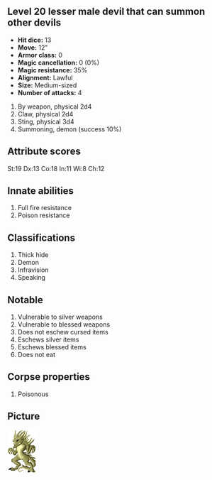 ## Level 20 lesser male devil that can summon other devils
- **Hit dice:** 13
- **Move:** 12"
- **Armor class:** 0
- **Magic cancellation:** 0 (0%)
- **Magic resistance:** 35%
- **Alignment:** Lawful
- **Size:** Medium-sized
- **Number of attacks:** 4
1. By weapon, physical 2d4
2. Claw, physical 2d4
3. Sting, physical 3d4
4. Summoning, demon (success 10%)
## Attribute scores
St:19 Dx:13 Co:18 In:11 Wi:8 Ch:12
## Innate abilities
1. Full fire resistance
2. Poison resistance
## Classifications
1. Thick hide
2. Demon
3. Infravision
4. Speaking
## Notable
1. Vulnerable to silver weapons
2. Vulnerable to blessed weapons
3. Does not eschew cursed items
4. Eschews silver items
5. Eschews blessed items
6. Does not eat
## Corpse properties
1. Poisonous
## Picture
![Barbed devil](https://github.com/hyvanmielenpelit/GnollHackTileSet/blob/main/Monsters/barbed_devil/barbed_devil.png)
